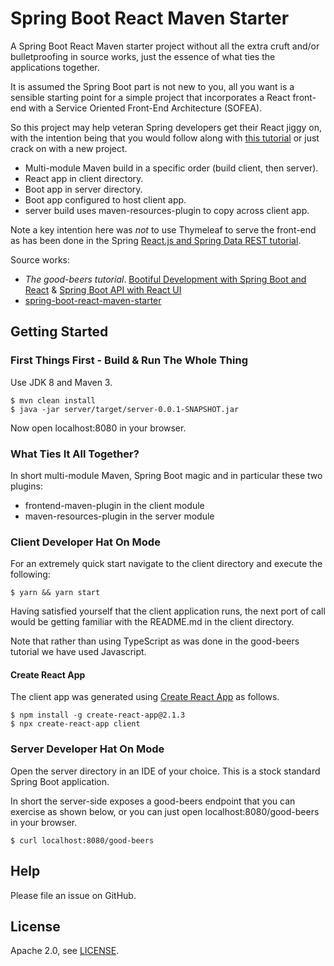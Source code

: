 # Spring Boot React Maven Starter
 
A Spring Boot React Maven starter project without all the extra cruft and/or bulletproofing in source works, just the essence of what ties the applications together. 

It is assumed the Spring Boot part is not new to you, all you want is a sensible starting point for a simple
project that incorporates a React front-end with a Service Oriented Front-End Architecture (SOFEA).

So this project may help veteran Spring developers get their React jiggy on, with the intention being that
you would follow along with [this tutorial](https://developer.okta.com/blog/2017/12/06/bootiful-development-with-spring-boot-and-react) or just crack on with a new project.

* Multi-module Maven build in a specific order (build client, then server).
* React app in client directory.
* Boot app in server directory.
* Boot app configured to host client app.
* server build uses maven-resources-plugin to copy across client app.

Note a key intention here was *not* to use Thymeleaf to serve the front-end as has been done in the Spring
[React.js and Spring Data REST tutorial](https://spring.io/guides/tutorials/react-and-spring-data-rest/).

Source works:

* *The good-beers tutorial*. [Bootiful Development with Spring Boot and React](https://developer.okta.com/blog/2017/12/06/bootiful-development-with-spring-boot-and-react) & [Spring Boot API with React UI](https://github.com/oktadeveloper/spring-boot-react-example)
* [spring-boot-react-maven-starter](https://github.com/shekhargulati/spring-boot-react-maven-starter)

## Getting Started

### First Things First - Build & Run The Whole Thing

Use JDK 8 and Maven 3.

```
$ mvn clean install
$ java -jar server/target/server-0.0.1-SNAPSHOT.jar
```

Now open localhost:8080 in your browser.

### What Ties It All Together?

In short multi-module Maven, Spring Boot magic and in particular these two plugins:

* frontend-maven-plugin in the client module
* maven-resources-plugin in the server module

### Client Developer Hat On Mode

For an extremely quick start navigate to the client directory and execute the following:

```shell
$ yarn && yarn start
```

Having satisfied yourself that the client application runs, the next port of call would be getting 
familiar with the README.md in the client directory.

Note that rather than using TypeScript as was done in the good-beers tutorial we have used Javascript.

#### Create React App

The client app was generated using [Create React App](https://github.com/facebook/create-react-app) as follows.

```shell
$ npm install -g create-react-app@2.1.3
$ npx create-react-app client
```

### Server Developer Hat On Mode

Open the server directory in an IDE of your choice. This is a stock standard Spring Boot application.

In short the server-side exposes a good-beers endpoint that you can exercise as shown below, or you can just open 
localhost:8080/good-beers in your browser.

```shell
$ curl localhost:8080/good-beers
```

## Help

Please file an issue on GitHub.

## License

Apache 2.0, see [LICENSE](LICENSE).
